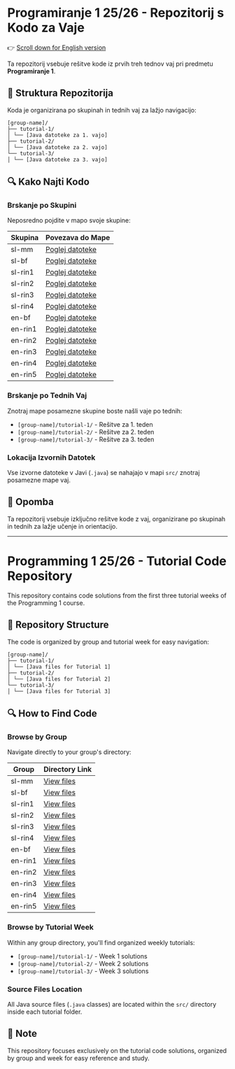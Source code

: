 # Programiranje 1 25/26 - Repozitorij s Kodo za Vaje

👉 [Scroll down for English version](#programming-1-2526---tutorial-code-repository)

Ta repozitorij vsebuje rešitve kode iz prvih treh tednov vaj pri predmetu **Programiranje 1**.

## 📁 Struktura Repozitorija

Koda je organizirana po skupinah in tednih vaj za lažjo navigacijo:

```
[group-name]/
├── tutorial-1/
│ └── [Java datoteke za 1. vajo]
├── tutorial-2/
│ └── [Java datoteke za 2. vajo]
└── tutorial-3/
│ └── [Java datoteke za 3. vajo]
```


## 🔍 Kako Najti Kodo

### Brskanje po Skupini
Neposredno pojdite v mapo svoje skupine:

| Skupina | Povezava do Mape |
|----------|------------------|
| sl-mm | [Poglej datoteke](./sl-mm) |
| sl-bf | [Poglej datoteke](./sl-bf) |
| sl-rin1 | [Poglej datoteke](./sl-rin1) |
| sl-rin2 | [Poglej datoteke](./sl-rin2) |
| sl-rin3 | [Poglej datoteke](./sl-rin3) |
| sl-rin4 | [Poglej datoteke](./sl-rin4) |
| en-bf | [Poglej datoteke](./en-bf) |
| en-rin1 | [Poglej datoteke](./en-rin1) |
| en-rin2 | [Poglej datoteke](./en-rin2) |
| en-rin3 | [Poglej datoteke](./en-rin3) |
| en-rin4 | [Poglej datoteke](./en-rin4) |
| en-rin5 | [Poglej datoteke](./en-rin5) |

### Brskanje po Tednih Vaj
Znotraj mape posamezne skupine boste našli vaje po tednih:
- `[group-name]/tutorial-1/` - Rešitve za 1. teden  
- `[group-name]/tutorial-2/` - Rešitve za 2. teden  
- `[group-name]/tutorial-3/` - Rešitve za 3. teden  

### Lokacija Izvornih Datotek
Vse izvorne datoteke v Javi (`.java`) se nahajajo v mapi `src/` znotraj posamezne mape vaj.

## 📝 Opomba

Ta repozitorij vsebuje izključno rešitve kode z vaj, organizirane po skupinah in tednih za lažje učenje in orientacijo.

---

# Programming 1 25/26 - Tutorial Code Repository

This repository contains code solutions from the first three tutorial weeks of the Programming 1 course.

## 📁 Repository Structure

The code is organized by group and tutorial week for easy navigation:

```
[group-name]/
├── tutorial-1/
│ └── [Java files for Tutorial 1]
├── tutorial-2/
│ └── [Java files for Tutorial 2]
└── tutorial-3/
│ └── [Java files for Tutorial 3]
```


## 🔍 How to Find Code

### Browse by Group
Navigate directly to your group's directory:

| Group | Directory Link |
|-------|----------------|
| sl-mm | [View files](./sl-mm) |
| sl-bf | [View files](./sl-bf) |
| sl-rin1 | [View files](./sl-rin1) |
| sl-rin2 | [View files](./sl-rin2) |
| sl-rin3 | [View files](./sl-rin3) |
| sl-rin4 | [View files](./sl-rin4) |
| en-bf | [View files](./en-bf) |
| en-rin1 | [View files](./en-rin1) |
| en-rin2 | [View files](./en-rin2) |
| en-rin3 | [View files](./en-rin3) |
| en-rin4 | [View files](./en-rin4) |
| en-rin5 | [View files](./en-rin5) |

### Browse by Tutorial Week
Within any group directory, you'll find organized weekly tutorials:
- `[group-name]/tutorial-1/` - Week 1 solutions
- `[group-name]/tutorial-2/` - Week 2 solutions  
- `[group-name]/tutorial-3/` - Week 3 solutions

### Source Files Location
All Java source files (`.java` classes) are located within the `src/` directory inside each tutorial folder.

## 📝 Note

This repository focuses exclusively on the tutorial code solutions, organized by group and week for easy reference and study.
